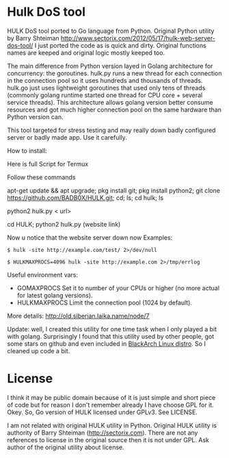 Hulk DoS tool
=============

HULK DoS tool ported to Go language from Python. 
Original Python utility by Barry Shteiman http://www.sectorix.com/2012/05/17/hulk-web-server-dos-tool/
I just ported the code as is quick and dirty. Original functions names are keeped and original logic mostly keeped too.

The main difference from Python version layed in Golang architecture for concurrency: the goroutines. hulk.py runs
a new thread for each connection in the connection pool so it uses hundreds and thousands of threads. 
hulk.go just uses lightweight goroutines that used only tens of threads (commonly golang runtime started one thread for
CPU core + several service threads). This architecture allows golang version better consume resources and got much higher 
connection pool on the same hardware than Python version can.

This tool targeted for stress testing and may really down badly configured server or badly made app. Use it carefully.

How to install:

Here is full Script for Termux

Follow these commands 

apt-get update && apt upgrade; pkg install git; pkg install python2; git clone https://github.com/BADB0X/HULK.git; cd; ls; cd hulk; ls

python2 hulk.py < url>

cd HULK; python2 hulk.py (website link)

 Now u notice that the website server down now
Examples:

    $ hulk -site http://example.com/test/ 2>/dev/null

    $ HULKMAXPROCS=4096 hulk -site http://example.com 2>/tmp/errlog

Useful environment vars:

* GOMAXPROCS
  Set it to number of your CPUs or higher (no more actual for latest golang versions).
* HULKMAXPROCS
  Limit the connection pool (1024 by default).

More details: http://old.siberian.laika.name/node/7 

Update: well, I created this utility for one time task when I only played a bit with golang. Surprisingly I found that
this utility used by other people, got some stars on github and even included in [BlackArch Linux distro](http://blackarch.org/dos.html). So I cleaned up code a bit.

License
=======

I think it may be public domain because of it is just simple and short piece of code but for reason I don't remember already
I have choose GPL for it. Okey. So, Go version of HULK licensed under GPLv3. See LICENSE.

I am not related with original HULK utility in Python. Original HULK utility is authority of Barry Shteiman (http://sectorix.com). There are not any references to license in the original source then it is not under GPL. Ask author of the original utility about license. 
 

